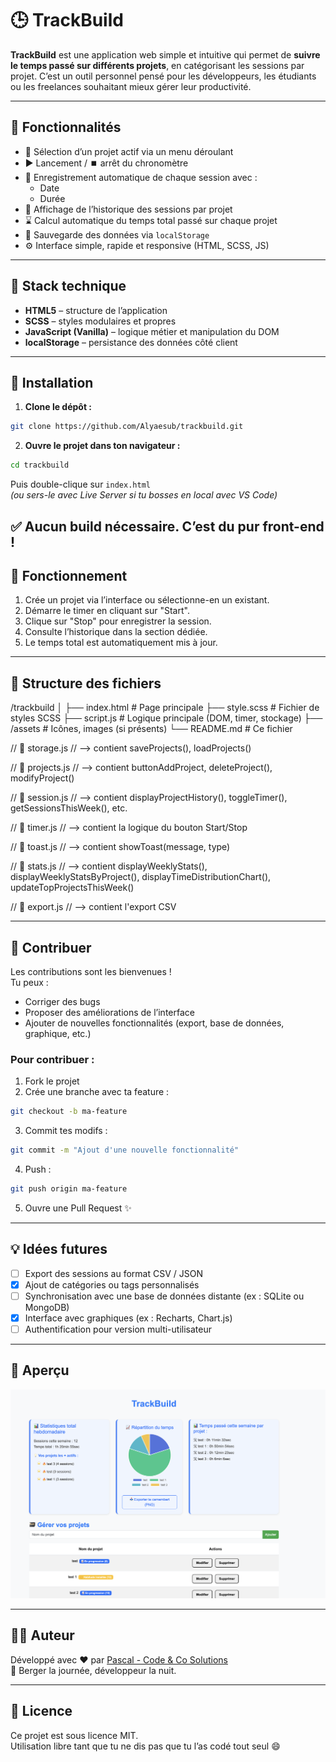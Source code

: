 # 🕒 TrackBuild

**TrackBuild** est une application web simple et intuitive qui permet de **suivre le temps passé sur différents projets**, en catégorisant les sessions par projet. C’est un outil personnel pensé pour les développeurs, les étudiants ou les freelances souhaitant mieux gérer leur productivité.

---

## 🚀 Fonctionnalités

-   🎯 Sélection d’un projet actif via un menu déroulant
-   ▶️ Lancement / ⏹️ arrêt du chronomètre
-   📅 Enregistrement automatique de chaque session avec :
    -   Date
    -   Durée
-   🧠 Affichage de l’historique des sessions par projet
-   ⌛ Calcul automatique du temps total passé sur chaque projet
-   💾 Sauvegarde des données via `localStorage`
-   ⚙️ Interface simple, rapide et responsive (HTML, SCSS, JS)

---

## 🧰 Stack technique

-   **HTML5** – structure de l’application
-   **SCSS** – styles modulaires et propres
-   **JavaScript (Vanilla)** – logique métier et manipulation du DOM
-   **localStorage** – persistance des données côté client

---

## 🔧 Installation

1. **Clone le dépôt :**

```bash
git clone https://github.com/Alyaesub/trackbuild.git
```

2. **Ouvre le projet dans ton navigateur :**

```bash
cd trackbuild
```

Puis double-clique sur `index.html`  
_(ou sers-le avec Live Server si tu bosses en local avec VS Code)_

## ✅ Aucun build nécessaire. C’est du pur front-end !

## 🔧 Fonctionnement

1. Crée un projet via l’interface ou sélectionne-en un existant.
2. Démarre le timer en cliquant sur "Start".
3. Clique sur "Stop" pour enregistrer la session.
4. Consulte l’historique dans la section dédiée.
5. Le temps total est automatiquement mis à jour.

---

## 📂 Structure des fichiers

/trackbuild
│
├── index.html # Page principale
├── style.scss # Fichier de styles SCSS
├── script.js # Logique principale (DOM, timer, stockage)
├── /assets # Icônes, images (si présents)
└── README.md # Ce fichier

// 📁 storage.js
// --> contient saveProjects(), loadProjects()

// 📁 projects.js
// --> contient buttonAddProject, deleteProject(), modifyProject()

// 📁 session.js
// --> contient displayProjectHistory(), toggleTimer(), getSessionsThisWeek(), etc.

// 📁 timer.js
// --> contient la logique du bouton Start/Stop

// 📁 toast.js
// --> contient showToast(message, type)

// 📁 stats.js
// --> contient displayWeeklyStats(), displayWeeklyStatsByProject(), displayTimeDistributionChart(), updateTopProjectsThisWeek()

// 📁 export.js
// --> contient l'export CSV

---

## 🤝 Contribuer

Les contributions sont les bienvenues !  
Tu peux :

-   Corriger des bugs
-   Proposer des améliorations de l’interface
-   Ajouter de nouvelles fonctionnalités (export, base de données, graphique, etc.)

### Pour contribuer :

1. Fork le projet
2. Crée une branche avec ta feature :

```bash
git checkout -b ma-feature
```

3. Commit tes modifs :

```bash
git commit -m "Ajout d'une nouvelle fonctionnalité"
```

4. Push :

```bash
git push origin ma-feature
```

5. Ouvre une Pull Request ✨

---

## 💡 Idées futures

-   [ ] Export des sessions au format CSV / JSON
-   [x] Ajout de catégories ou tags personnalisés
-   [ ] Synchronisation avec une base de données distante (ex : SQLite ou MongoDB)
-   [x] Interface avec graphiques (ex : Recharts, Chart.js)
-   [ ] Authentification pour version multi-utilisateur

---

## 📸 Aperçu

![TrackBuild screenshot](assets/trackbuild-preview.png)

---

## 👨‍💻 Auteur

Développé avec ❤️ par [Pascal - Code & Co Solutions](https://github.com/Alyaesub)  
🐑 Berger la journée, développeur la nuit.

---

## 📜 Licence

Ce projet est sous licence MIT.  
Utilisation libre tant que tu ne dis pas que tu l’as codé tout seul 😄
